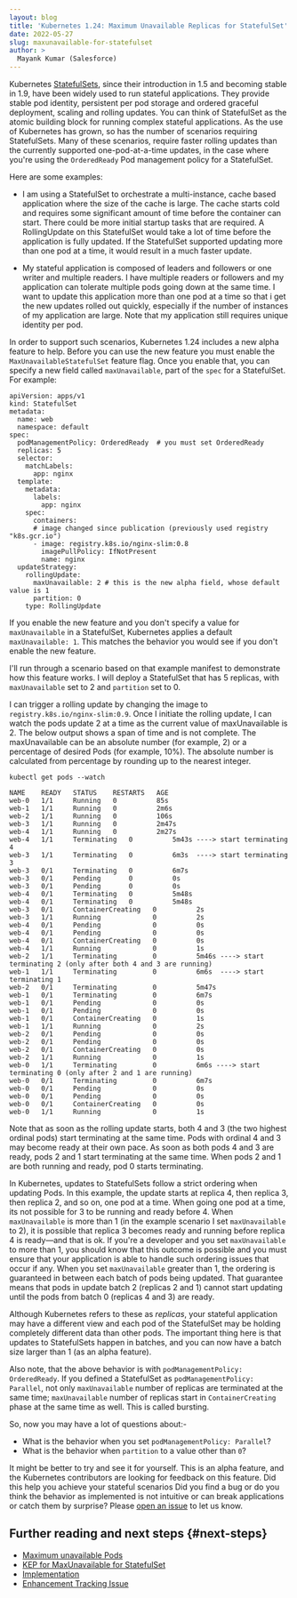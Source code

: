```yaml
---
layout: blog
title: 'Kubernetes 1.24: Maximum Unavailable Replicas for StatefulSet'
date: 2022-05-27
slug: maxunavailable-for-statefulset
author: >
  Mayank Kumar (Salesforce)
---
```


Kubernetes [StatefulSets](/docs/concepts/workloads/controllers/statefulset/), since their introduction in 
1.5 and becoming stable in 1.9, have been widely used to run stateful applications. They provide stable pod identity, persistent
per pod storage and ordered graceful deployment, scaling and rolling updates. You can think of StatefulSet as the atomic building
block for running complex stateful applications. As the use of Kubernetes has grown, so has the number of scenarios requiring
StatefulSets. Many of these scenarios, require faster rolling updates than the currently supported one-pod-at-a-time updates, in the 
case where you're using the `OrderedReady` Pod management policy for a StatefulSet.

 
Here are some examples:

-  I am using a StatefulSet to orchestrate a multi-instance, cache based application where the size of the cache is large. The cache 
   starts cold and requires some significant amount of time before the container can start. There could be more initial startup tasks
   that are required. A RollingUpdate on this StatefulSet would take a lot of time before the application is fully updated. If the 
   StatefulSet supported updating more than one pod at a time, it would result in a much faster update.

-  My stateful application is composed of leaders and followers or one writer and multiple readers. I have multiple readers or 
   followers and my application can tolerate multiple pods going down at the same time. I want to update this application more than
   one pod at a time so that i get the new updates rolled out quickly, especially if the number of instances of my application are
   large. Note that my application still requires unique identity per pod.


In order to support such scenarios, Kubernetes 1.24 includes a new alpha feature to help. Before you can use the new feature you must
enable the `MaxUnavailableStatefulSet` feature flag. Once you enable that, you can specify a new field called `maxUnavailable`, part 
of the `spec` for a StatefulSet. For example: 

```
apiVersion: apps/v1
kind: StatefulSet
metadata:
  name: web
  namespace: default
spec:
  podManagementPolicy: OrderedReady  # you must set OrderedReady
  replicas: 5
  selector:
    matchLabels:
      app: nginx
  template:
    metadata:
      labels:
        app: nginx
    spec:
      containers:
      # image changed since publication (previously used registry "k8s.gcr.io")
      - image: registry.k8s.io/nginx-slim:0.8
        imagePullPolicy: IfNotPresent
        name: nginx
  updateStrategy:
    rollingUpdate:
      maxUnavailable: 2 # this is the new alpha field, whose default value is 1
      partition: 0
    type: RollingUpdate
```

If you enable the new feature and you don't specify a value for `maxUnavailable` in a StatefulSet, Kubernetes applies a default
`maxUnavailable: 1`. This matches the behavior you would see if you don't enable the new feature.

I'll run through a scenario based on that example manifest to demonstrate how this feature works. I will deploy a StatefulSet that
has 5 replicas, with `maxUnavailable` set to 2 and `partition` set to 0.

I can trigger a rolling update by changing the image to `registry.k8s.io/nginx-slim:0.9`. Once I initiate the rolling update, I can 
watch the pods update 2 at a time as the current value of maxUnavailable is 2. The below output shows a span of time and is not 
complete.  The maxUnavailable can be an absolute number (for example, 2) or a percentage of desired Pods (for example, 10%). The 
absolute number is calculated from percentage by rounding up to the nearest integer.  
```
kubectl get pods --watch 
```

```
NAME    READY   STATUS    RESTARTS   AGE
web-0   1/1     Running   0          85s
web-1   1/1     Running   0          2m6s
web-2   1/1     Running   0          106s
web-3   1/1     Running   0          2m47s
web-4   1/1     Running   0          2m27s
web-4   1/1     Terminating   0          5m43s ----> start terminating 4
web-3   1/1     Terminating   0          6m3s  ----> start terminating 3
web-3   0/1     Terminating   0          6m7s
web-3   0/1     Pending       0          0s
web-3   0/1     Pending       0          0s
web-4   0/1     Terminating   0          5m48s
web-4   0/1     Terminating   0          5m48s
web-3   0/1     ContainerCreating   0          2s
web-3   1/1     Running             0          2s
web-4   0/1     Pending             0          0s
web-4   0/1     Pending             0          0s
web-4   0/1     ContainerCreating   0          0s
web-4   1/1     Running             0          1s
web-2   1/1     Terminating         0          5m46s ----> start terminating 2 (only after both 4 and 3 are running)
web-1   1/1     Terminating         0          6m6s  ----> start terminating 1
web-2   0/1     Terminating         0          5m47s
web-1   0/1     Terminating         0          6m7s
web-1   0/1     Pending             0          0s
web-1   0/1     Pending             0          0s
web-1   0/1     ContainerCreating   0          1s
web-1   1/1     Running             0          2s
web-2   0/1     Pending             0          0s
web-2   0/1     Pending             0          0s
web-2   0/1     ContainerCreating   0          0s
web-2   1/1     Running             0          1s
web-0   1/1     Terminating         0          6m6s ----> start terminating 0 (only after 2 and 1 are running)
web-0   0/1     Terminating         0          6m7s
web-0   0/1     Pending             0          0s
web-0   0/1     Pending             0          0s
web-0   0/1     ContainerCreating   0          0s
web-0   1/1     Running             0          1s
```
Note that as soon as the rolling update starts, both 4 and 3 (the two highest ordinal pods) start terminating at the same time. Pods 
with ordinal 4 and 3 may become ready at their own pace. As soon as both pods 4 and 3 are ready, pods 2 and 1 start terminating at the
same time. When pods 2 and 1 are both running and ready, pod 0 starts terminating. 

In Kubernetes, updates to StatefulSets follow a strict ordering when updating Pods. In this example, the update starts at replica 4, then
replica 3, then replica 2, and so on, one pod at a time. When going one pod at a time, its not possible for 3 to be running and ready 
before 4. When `maxUnavailable` is more than 1 (in the example scenario I set `maxUnavailable` to 2), it is possible that replica 3 becomes 
ready and running before replica 4 is ready&mdash;and that is ok. If you're a developer and you set `maxUnavailable` to more than 1, you should 
know that this outcome is possible and you must ensure that your application is able to handle such ordering issues that occur
if any. When you set `maxUnavailable` greater than 1, the ordering is guaranteed in between each batch of pods being updated. That guarantee
means that pods in update batch 2 (replicas 2 and 1) cannot start updating until the pods from batch 0 (replicas 4 and 3) are ready.

Although Kubernetes refers to these as _replicas_, your stateful application may have a different view and each pod of the StatefulSet may
be holding completely different data than other pods. The important thing here is that updates to StatefulSets happen in batches, and you can
now have a batch size larger than 1 (as an alpha feature).

Also note, that the above behavior is with `podManagementPolicy: OrderedReady`. If you defined a StatefulSet as `podManagementPolicy: Parallel`,
not only `maxUnavailable` number of replicas are terminated at the same time; `maxUnavailable` number of replicas start in `ContainerCreating`
phase at the same time as well. This is called bursting.

So, now you may have a lot of questions about:-
- What is the behavior when you set `podManagementPolicy: Parallel`?
- What is the behavior when `partition` to a value other than `0`?

It might be better to try and see it for yourself. This is an alpha feature, and the Kubernetes contributors are looking for feedback on this feature. Did
this help you achieve your stateful scenarios Did you find a bug or do you think the behavior as implemented is not intuitive or can
break applications or catch them by surprise? Please [open an issue](https://github.com/kubernetes/kubernetes/issues) to let us know.

## Further reading and next steps {#next-steps}
- [Maximum unavailable Pods](/docs/concepts/workloads/controllers/statefulset/#maximum-unavailable-pods)
- [KEP for MaxUnavailable for StatefulSet](https://github.com/kubernetes/enhancements/tree/master/keps/sig-apps/961-maxunavailable-for-statefulset)
- [Implementation](https://github.com/kubernetes/kubernetes/pull/82162/files)
- [Enhancement Tracking Issue](https://github.com/kubernetes/enhancements/issues/961)
